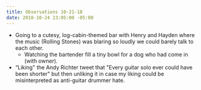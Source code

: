 ```yaml
---
title: Observations 10-21-18
date: 2018-10-24 23:05:00 -05:00
---
```


- Going to a cutesy, log-cabin-themed bar with Henry and Hayden where the music (Rolling Stones) was blaring so loudly we could barely talk to each other.
	- Watching the bartender fill a tiny bowl for a dog who had come in (with owner).
- “Liking" the Andy Richter tweet that "Every guitar solo ever could have been shorter" but then unliking it in case my liking could be misinterpreted as anti-guitar drummer hate.
